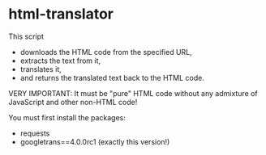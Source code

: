 # html-translator

This script 
* downloads the HTML code from the specified URL, 
* extracts the text from it, 
* translates it, 
* and returns the translated text back to the HTML code.

VERY IMPORTANT: 
It must be "pure" HTML code without any admixture of JavaScript and other non-HTML code! 

You must first install the packages:
* requests
* googletrans==4.0.0rc1 (exactly this version!)